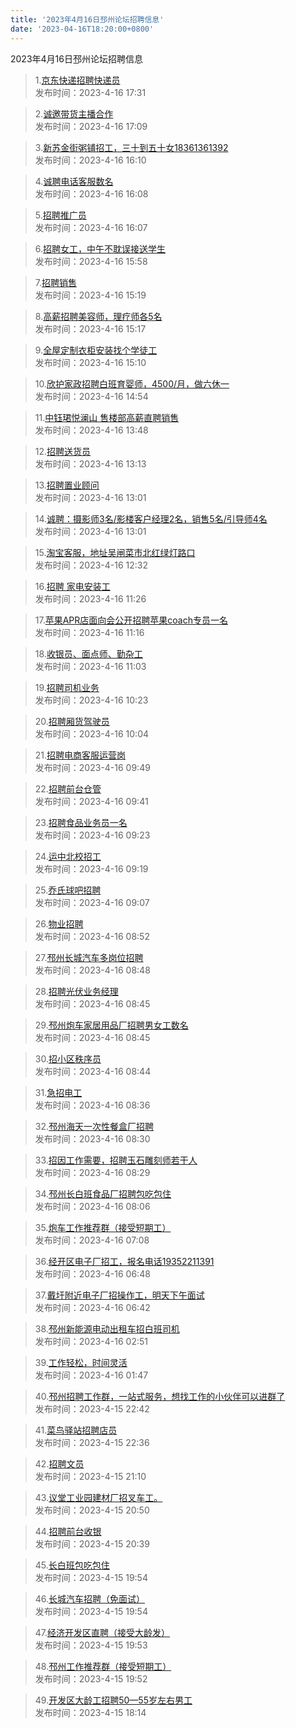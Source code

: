 ```yaml
---
title: '2023年4月16日邳州论坛招聘信息'
date: '2023-04-16T18:20:00+0800'
---
```

2023年4月16日邳州论坛招聘信息
<!--more-->
>1.[京东快递招聘快递员](https://www.pzzc.net/forum.php?mod=viewthread&tid=10298340)<br>
>发布时间：2023-4-16 17:31

>2.[诚邀带货主播合作](https://www.pzzc.net/forum.php?mod=viewthread&tid=10298332)<br>
>发布时间：2023-4-16 17:09

>3.[新苏金街粥铺招工，三十到五十女18361361392](https://www.pzzc.net/forum.php?mod=viewthread&tid=10298313)<br>
>发布时间：2023-4-16 16:10

>4.[诚聘电话客服数名](https://www.pzzc.net/forum.php?mod=viewthread&tid=10298311)<br>
>发布时间：2023-4-16 16:08

>5.[招聘推广员](https://www.pzzc.net/forum.php?mod=viewthread&tid=10298309)<br>
>发布时间：2023-4-16 16:07

>6.[招聘女工，中午不耽误接送学生](https://www.pzzc.net/forum.php?mod=viewthread&tid=10298304)<br>
>发布时间：2023-4-16 15:58

>7.[招聘销售](https://www.pzzc.net/forum.php?mod=viewthread&tid=10298298)<br>
>发布时间：2023-4-16 15:19

>8.[高薪招聘美容师，理疗师各5名](https://www.pzzc.net/forum.php?mod=viewthread&tid=10298295)<br>
>发布时间：2023-4-16 15:17

>9.[全屋定制衣柜安装找个学徒工](https://www.pzzc.net/forum.php?mod=viewthread&tid=10298293)<br>
>发布时间：2023-4-16 15:10

>10.[欣护家政招聘白班育婴师，4500/月，做六休一](https://www.pzzc.net/forum.php?mod=viewthread&tid=10298290)<br>
>发布时间：2023-4-16 14:54

>11.[中钰珺悦澜山 售楼部高薪直聘销售](https://www.pzzc.net/forum.php?mod=viewthread&tid=10298276)<br>
>发布时间：2023-4-16 13:48

>12.[招聘送货员](https://www.pzzc.net/forum.php?mod=viewthread&tid=10298269)<br>
>发布时间：2023-4-16 13:13

>13.[招聘置业顾问](https://www.pzzc.net/forum.php?mod=viewthread&tid=10298264)<br>
>发布时间：2023-4-16 13:01

>14.[诚聘：摄影师3名/影楼客户经理2名，销售5名/引导师4名](https://www.pzzc.net/forum.php?mod=viewthread&tid=10298263)<br>
>发布时间：2023-4-16 13:01

>15.[淘宝客服，地址吴闸菜市北红绿灯路口](https://www.pzzc.net/forum.php?mod=viewthread&tid=10298256)<br>
>发布时间：2023-4-16 12:32

>16.[招聘 家电安装工](https://www.pzzc.net/forum.php?mod=viewthread&tid=10298246)<br>
>发布时间：2023-4-16 11:26

>17.[苹果APR店面向会公开招聘苹果coach专员一名](https://www.pzzc.net/forum.php?mod=viewthread&tid=10298240)<br>
>发布时间：2023-4-16 11:16

>18.[收银员、面点师、勤杂工](https://www.pzzc.net/forum.php?mod=viewthread&tid=10298237)<br>
>发布时间：2023-4-16 11:03

>19.[招聘司机业务](https://www.pzzc.net/forum.php?mod=viewthread&tid=10298219)<br>
>发布时间：2023-4-16 10:23

>20.[招聘厢货驾驶员](https://www.pzzc.net/forum.php?mod=viewthread&tid=10298213)<br>
>发布时间：2023-4-16 10:04

>21.[招聘电商客服运营岗](https://www.pzzc.net/forum.php?mod=viewthread&tid=10298208)<br>
>发布时间：2023-4-16 09:49

>22.[招聘前台仓管](https://www.pzzc.net/forum.php?mod=viewthread&tid=10298206)<br>
>发布时间：2023-4-16 09:41

>23.[招聘食品业务员一名](https://www.pzzc.net/forum.php?mod=viewthread&tid=10298203)<br>
>发布时间：2023-4-16 09:23

>24.[运中北校招工](https://www.pzzc.net/forum.php?mod=viewthread&tid=10298200)<br>
>发布时间：2023-4-16 09:19

>25.[乔氏球吧招聘](https://www.pzzc.net/forum.php?mod=viewthread&tid=10298194)<br>
>发布时间：2023-4-16 09:07

>26.[物业招聘](https://www.pzzc.net/forum.php?mod=viewthread&tid=10298187)<br>
>发布时间：2023-4-16 08:52

>27.[邳州长城汽车多岗位招聘](https://www.pzzc.net/forum.php?mod=viewthread&tid=10298185)<br>
>发布时间：2023-4-16 08:48

>28.[招聘光伏业务经理](https://www.pzzc.net/forum.php?mod=viewthread&tid=10298183)<br>
>发布时间：2023-4-16 08:45

>29.[邳州炮车家居用品厂招聘男女工数名](https://www.pzzc.net/forum.php?mod=viewthread&tid=10298182)<br>
>发布时间：2023-4-16 08:45

>30.[招小区秩序员](https://www.pzzc.net/forum.php?mod=viewthread&tid=10298180)<br>
>发布时间：2023-4-16 08:44

>31.[急招电工](https://www.pzzc.net/forum.php?mod=viewthread&tid=10298175)<br>
>发布时间：2023-4-16 08:36

>32.[邳州海天一次性餐盒厂招聘](https://www.pzzc.net/forum.php?mod=viewthread&tid=10298173)<br>
>发布时间：2023-4-16 08:30

>33.[招因工作需要，招聘玉石雕刻师若干人](https://www.pzzc.net/forum.php?mod=viewthread&tid=10298172)<br>
>发布时间：2023-4-16 08:29

>34.[邳州长白班食品厂招聘包吃包住](https://www.pzzc.net/forum.php?mod=viewthread&tid=10298166)<br>
>发布时间：2023-4-16 08:06

>35.[炮车工作推荐群（接受短期工）](https://www.pzzc.net/forum.php?mod=viewthread&tid=10298152)<br>
>发布时间：2023-4-16 07:08

>36.[经开区电子厂招工，报名电话19352211391](https://www.pzzc.net/forum.php?mod=viewthread&tid=10298147)<br>
>发布时间：2023-4-16 06:48

>37.[戴圩附近电子厂招操作工，明天下午面试](https://www.pzzc.net/forum.php?mod=viewthread&tid=10298145)<br>
>发布时间：2023-4-16 06:42

>38.[邳州新能源电动出租车招白班司机](https://www.pzzc.net/forum.php?mod=viewthread&tid=10298137)<br>
>发布时间：2023-4-16 02:51

>39.[工作轻松，时间灵活](https://www.pzzc.net/forum.php?mod=viewthread&tid=10298135)<br>
>发布时间：2023-4-16 01:47

>40.[邳州招聘工作群，一站式服务，想找工作的小伙伴可以进群了](https://www.pzzc.net/forum.php?mod=viewthread&tid=10298128)<br>
>发布时间：2023-4-15 22:42

>41.[菜鸟驿站招聘店员](https://www.pzzc.net/forum.php?mod=viewthread&tid=10298123)<br>
>发布时间：2023-4-15 22:36

>42.[招聘文员](https://www.pzzc.net/forum.php?mod=viewthread&tid=10298112)<br>
>发布时间：2023-4-15 21:10

>43.[议堂工业园建材厂招叉车工。](https://www.pzzc.net/forum.php?mod=viewthread&tid=10298101)<br>
>发布时间：2023-4-15 20:50

>44.[招聘前台收银](https://www.pzzc.net/forum.php?mod=viewthread&tid=10298100)<br>
>发布时间：2023-4-15 20:39

>45.[长白班包吃包住](https://www.pzzc.net/forum.php?mod=viewthread&tid=10298093)<br>
>发布时间：2023-4-15 19:54

>46.[长城汽车招聘（免面试）](https://www.pzzc.net/forum.php?mod=viewthread&tid=10298092)<br>
>发布时间：2023-4-15 19:54

>47.[经济开发区直聘（接受大龄发）](https://www.pzzc.net/forum.php?mod=viewthread&tid=10298091)<br>
>发布时间：2023-4-15 19:53

>48.[邳州工作推荐群（接受短期工）](https://www.pzzc.net/forum.php?mod=viewthread&tid=10298090)<br>
>发布时间：2023-4-15 19:52

>49.[开发区大龄工招聘50—55岁左右男工](https://www.pzzc.net/forum.php?mod=viewthread&tid=10298079)<br>
>发布时间：2023-4-15 18:14

